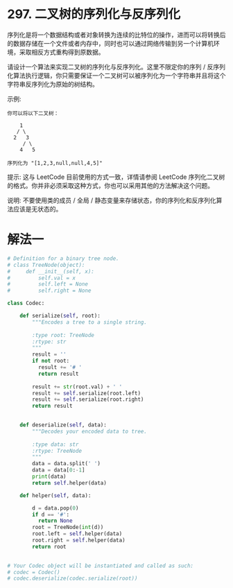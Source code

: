 # 297. 二叉树的序列化与反序列化

序列化是将一个数据结构或者对象转换为连续的比特位的操作，进而可以将转换后的数据存储在一个文件或者内存中，同时也可以通过网络传输到另一个计算机环境，采取相反方式重构得到原数据。

请设计一个算法来实现二叉树的序列化与反序列化。这里不限定你的序列 / 反序列化算法执行逻辑，你只需要保证一个二叉树可以被序列化为一个字符串并且将这个字符串反序列化为原始的树结构。

示例: 

```
你可以将以下二叉树：

    1
   / \
  2   3
     / \
    4   5

序列化为 "[1,2,3,null,null,4,5]"
```

提示: 这与 LeetCode 目前使用的方式一致，详情请参阅 LeetCode 序列化二叉树的格式。你并非必须采取这种方式，你也可以采用其他的方法解决这个问题。

说明: 不要使用类的成员 / 全局 / 静态变量来存储状态，你的序列化和反序列化算法应该是无状态的。


# 解法一

```python
# Definition for a binary tree node.
# class TreeNode(object):
#     def __init__(self, x):
#         self.val = x
#         self.left = None
#         self.right = None

class Codec:

    def serialize(self, root):
        """Encodes a tree to a single string.
        
        :type root: TreeNode
        :rtype: str
        """
        result = ''
        if not root:
          result += '# '
          return result
        
        result += str(root.val) + ' '
        result += self.serialize(root.left)
        result += self.serialize(root.right)
        return result
        

    def deserialize(self, data):
        """Decodes your encoded data to tree.
        
        :type data: str
        :rtype: TreeNode
        """
        data = data.split(' ')
        data = data[0:-1]
        print(data)
        return self.helper(data)

    def helper(self, data):

        d = data.pop(0)
        if d == '#':
          return None
        root = TreeNode(int(d))
        root.left = self.helper(data)
        root.right = self.helper(data)
        return root
        

# Your Codec object will be instantiated and called as such:
# codec = Codec()
# codec.deserialize(codec.serialize(root))
```